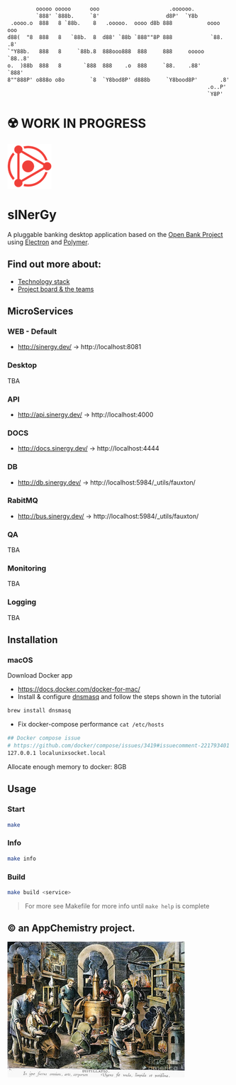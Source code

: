 ```
         ooooo ooooo      ooo                      .oooooo.
         `888' `888b.     `8'                     d8P'  `Y8b
 .oooo.o  888   8 `88b.    8   .ooooo.  oooo d8b 888           oooo    ooo
d88(  "8  888   8   `88b.  8  d88' `88b `888""8P 888            `88.  .8'
`"Y88b.   888   8     `88b.8  888ooo888  888     888     ooooo   `88..8'
o.  )88b  888   8       `888  888    .o  888     `88.    .88'     `888'
8""888P' o888o o8o        `8  `Y8bod8P' d888b     `Y8bood8P'       .8'
                                                               .o..P'
                                                               `Y8P'
```


# ☢️ WORK IN PROGRESS

<img src="./assets/logo.png" width="100px" height="100px" alt="logo" />

# sINerGy

A pluggable banking desktop application based on the [Open Bank Project][1] using [Electron][2] and [Polymer][3].

## Find out more about:

- [Technology stack](./docs/technology-stack)
- [Project board & the teams](https://trello.com/b/N68z43ZK/sinergy)


## MicroServices

### WEB - Default 

- http://sinergy.dev/ -> http://localhost:8081

### Desktop

TBA

### API

- http://api.sinergy.dev/ -> http://localhost:4000

### DOCS 

- http://docs.sinergy.dev/ -> http://localhost:4444

### DB

- http://db.sinergy.dev/ -> http://localhost:5984/_utils/fauxton/

### RabitMQ 

- http://bus.sinergy.dev/ -> http://localhost:5984/_utils/fauxton/



### QA
TBA

### Monitoring
TBA

### Logging
TBA

## Installation

### macOS

Download Docker app
- https://docs.docker.com/docker-for-mac/
- Install & configure [dnsmasq](https://passingcuriosity.com/2013/dnsmasq-dev-osx/) and follow the steps shown in the tutorial

```sh
brew install dnsmasq
```

- Fix docker-compose performance `cat /etc/hosts`

```bash
## Docker compose issue
# https://github.com/docker/compose/issues/3419#issuecomment-221793401
127.0.0.1 localunixsocket.local
```
Allocate enough memory to docker: 8GB

## Usage

### Start

```sh
make
```

### Info

```sh
make info
```

### Build

```sh
make build <service>
```


> For more see Makefile for more info until `make help` is complete

## &copy; an AppChemistry project.

![Link](./assets/alchemy-laboratory-granger.jpg "AppChemistry")


[1]:https://www.openbankproject.com/
[2]:https://electron.atom.io/
[3]:https://www.polymer-project.org/
